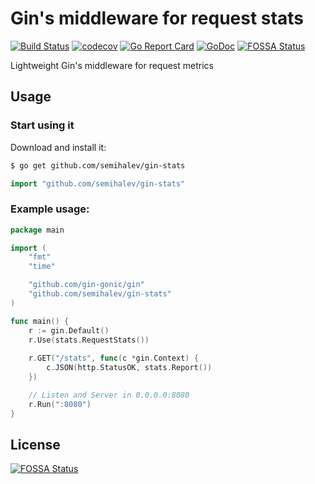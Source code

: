 # Gin's middleware for request stats

[![Build Status](https://travis-ci.org/semihalev/gin-stats.svg)](https://travis-ci.org/semihalev/gin-stats)
[![codecov](https://codecov.io/gh/semihalev/gin-stats/branch/master/graph/badge.svg)](https://codecov.io/gh/semihalev/gin-stats)
[![Go Report Card](https://goreportcard.com/badge/github.com/semihalev/gin-stats)](https://goreportcard.com/report/github.com/semihalev/gin-stats)
[![GoDoc](https://godoc.org/github.com/semihalev/gin-stats?status.svg)](https://godoc.org/github.com/semihalev/gin-stats)
[![FOSSA Status](https://app.fossa.com/api/projects/git%2Bgithub.com%2Fsemihalev%2Fgin-stats.svg?type=shield)](https://app.fossa.com/projects/git%2Bgithub.com%2Fsemihalev%2Fgin-stats?ref=badge_shield)

Lightweight Gin's middleware for request metrics

## Usage

### Start using it

Download and install it:

```sh
$ go get github.com/semihalev/gin-stats
```

```go
import "github.com/semihalev/gin-stats"
```

### Example usage:

```go
package main

import (
	"fmt"
	"time"

	"github.com/gin-gonic/gin"
	"github.com/semihalev/gin-stats"    
)

func main() {
	r := gin.Default()
	r.Use(stats.RequestStats())
    
	r.GET("/stats", func(c *gin.Context) {
		c.JSON(http.StatusOK, stats.Report())
	})

	// Listen and Server in 0.0.0.0:8080
	r.Run(":8080")
}

```

## License
[![FOSSA Status](https://app.fossa.com/api/projects/git%2Bgithub.com%2Fsemihalev%2Fgin-stats.svg?type=large)](https://app.fossa.com/projects/git%2Bgithub.com%2Fsemihalev%2Fgin-stats?ref=badge_large)